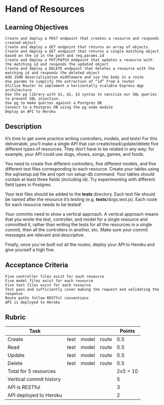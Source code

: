 # Hand of Resources #

## Learning Objectives ##

    Create and deploy a POST endpoint that creates a resource and responds created object
    Create and deploy a GET endpoint that returns an array of objects
    Create and deploy a GET endpoint that returns a single matching object based on the id in the path and req.params.id
    Create and deploy a PUT/PATCH endpoint that updates a resource with the matching id and responds the updated object
    Create and deploy a DELETE endpoint that deletes a resource with the matching id and responds the deleted object
    Add JSON deserialization middleware and use the body in a route
    Use params to simplify the extraction of “id” from a router
    Utilize Router to implement a horizontally scalable Express App architecture
    Use the pg library with $1, $2, $3 syntax to sanitize our SQL queries to prevent SQL injection.
    Use pg to make queries against a Postgres DB
    Connect to a Postgres DB using the pg node module
    Deploy an API to Heroku

## Description ##

It’s time to get some practice writing controllers, models, and tests! For this deliverable, you’ll make a single API that can create/read/update/delete five different types of resources. They don’t have to be related in any way; for example, your API could use dogs, shows, songs, games, and foods.

You need to create five different controllers, five different models, and five different test files corresponding to each resource. Create your tables using the sql/setup.sql file and npm run setup-db command. Your tables should contain at least three fields (including id). Try experimenting with different field types in Postgres.

Your test files should be added to the __tests__ directory. Each test file should be named after the resource it’s testing (e.g. __tests__/dogs.test.js). Each route for each resource needs to be tested!

Your commits need to show a vertical approach. A vertical approach means that you wrote the test, controller, and model for a single resource and committed it, rather than writing the tests for all the resources in a single commit, then all the controllers in another, etc. Make sure your commit messages are relevant and descriptive.

Finally, once you’ve built out all the routes, deploy your API to Heroku and give yourself a high five.

## Acceptance Criteria ##

    Five controller files exist for each resource
    Five model files exist for each resource
    Five test files exist for each resource
    Test pass and sufficiently cover making the request and validating the response
    Route paths follow RESTful conventions
    API is deployed to Heroku

## Rubric ##

| Task   |   |   |   | Points   |
|---       |---|---|---|---|
| Create  | test  | model  | route  | 0.5  |
| Read  | test  | model  | route  | 0.5  |
| Update  | test  | model  | route  | 0.5  |
| Delete  | test  | model  | route  | 0.5  |
| Total for 5 resources  |   |  |   | 2x5 = 10  |
| Vertical commit history  |   |  |   | 5  |
| API is RESTful  |   |  |   | 3  |
| API deployed to Heroku  |   |  |   | 2 |
